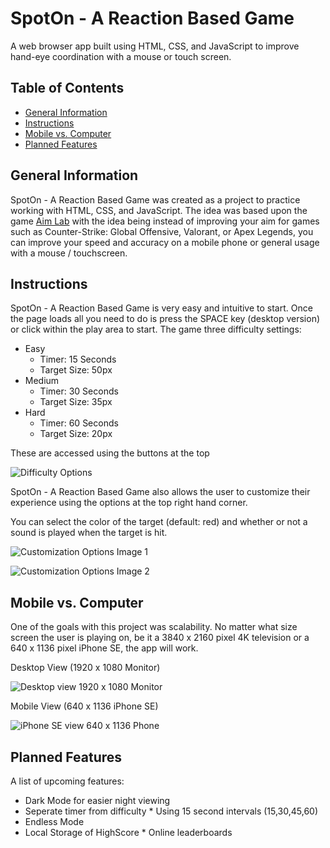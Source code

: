 # SpotOn - A Reaction Based Game

A web browser app built using HTML, CSS, and JavaScript to improve hand-eye coordination with a mouse or touch screen.

## Table of Contents
* [General Information](#general-information)
* [Instructions](#instructions)
* [Mobile vs. Computer](#mobile-vs-computer)
* [Planned Features](#planned-features)


## General Information

SpotOn - A Reaction Based Game was created as a project to practice working with HTML, CSS, and JavaScript. The idea was based upon the game [Aim Lab](https://store.steampowered.com/app/714010/Aim_Lab/) with the idea being instead of improving your aim for games such as Counter-Strike: Global Offensive, Valorant, or Apex Legends, you can improve your speed and accuracy on a mobile phone or general usage with a mouse / touchscreen.  


## Instructions

SpotOn - A Reaction Based Game is very easy and intuitive to start. Once the page loads all you need to do is press the SPACE key (desktop version) or click within the play area to start. 
The game three difficulty settings:
* Easy
    * Timer: 15 Seconds
    * Target Size: 50px
* Medium
    * Timer: 30 Seconds
    * Target Size: 35px
* Hard
    * Timer: 60 Seconds
    * Target Size: 20px
    
These are accessed using the buttons at the top

![Difficulty Options](https://imgur.com/CcM4OZZ.jpg)

SpotOn - A Reaction Based Game also allows the user to customize their experience using the options at the top right hand corner.

You can select the color of the target (default: red) and whether or not a sound is played when the target is hit.

![Customization Options Image 1](https://imgur.com/mSX1X6e.jpg)

![Customization Options Image 2](https://imgur.com/BfT91Nw.jpg)

## Mobile vs. Computer

One of the goals with this project was scalability. No matter what size screen the user is playing on, be it a 3840 x 2160 pixel 4K television or a 640 x 1136 pixel iPhone SE, the app will work.

Desktop View (1920 x 1080 Monitor)

![Desktop view 1920 x 1080 Monitor](https://imgur.com/1Q2T6QI.jpg)

Mobile View (640 x 1136 iPhone SE)

![iPhone SE view 640 x 1136 Phone](https://imgur.com/mQBHuI4.jpg)

## Planned Features

A list of upcoming features:

* Dark Mode for easier night viewing
* Seperate timer from difficulty
      * Using 15 second intervals (15,30,45,60)
* Endless Mode
* Local Storage of HighScore
      * Online leaderboards


